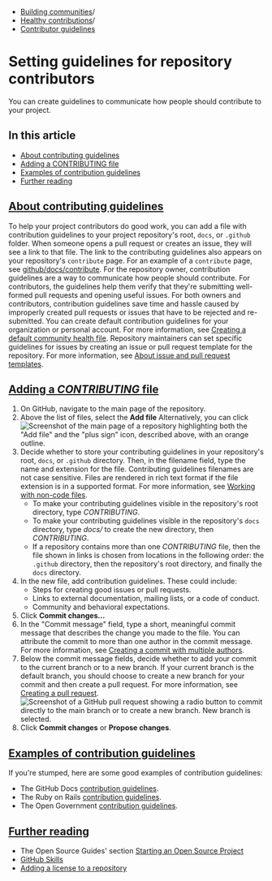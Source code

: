  * [Building communities](https://docs.github.com/en/communities "Building communities")/
  * [Healthy contributions](https://docs.github.com/en/communities/setting-up-your-project-for-healthy-contributions "Healthy contributions")/
  * [Contributor guidelines](https://docs.github.com/en/communities/setting-up-your-project-for-healthy-contributions/setting-guidelines-for-repository-contributors "Contributor guidelines")


# Setting guidelines for repository contributors
You can create guidelines to communicate how people should contribute to your project.
## In this article
  * [About contributing guidelines](https://docs.github.com/en/communities/setting-up-your-project-for-healthy-contributions/setting-guidelines-for-repository-contributors#about-contributing-guidelines)
  * [Adding a CONTRIBUTING file](https://docs.github.com/en/communities/setting-up-your-project-for-healthy-contributions/setting-guidelines-for-repository-contributors#adding-a-contributing-file)
  * [Examples of contribution guidelines](https://docs.github.com/en/communities/setting-up-your-project-for-healthy-contributions/setting-guidelines-for-repository-contributors#examples-of-contribution-guidelines)
  * [Further reading](https://docs.github.com/en/communities/setting-up-your-project-for-healthy-contributions/setting-guidelines-for-repository-contributors#further-reading)


## [About contributing guidelines](https://docs.github.com/en/communities/setting-up-your-project-for-healthy-contributions/setting-guidelines-for-repository-contributors#about-contributing-guidelines)
To help your project contributors do good work, you can add a file with contribution guidelines to your project repository's root, `docs`, or `.github` folder. When someone opens a pull request or creates an issue, they will see a link to that file. The link to the contributing guidelines also appears on your repository's `contribute` page. For an example of a `contribute` page, see [github/docs/contribute](https://github.com/github/docs/contribute).
For the repository owner, contribution guidelines are a way to communicate how people should contribute.
For contributors, the guidelines help them verify that they're submitting well-formed pull requests and opening useful issues.
For both owners and contributors, contribution guidelines save time and hassle caused by improperly created pull requests or issues that have to be rejected and re-submitted.
You can create default contribution guidelines for your organization or personal account. For more information, see [Creating a default community health file](https://docs.github.com/en/communities/setting-up-your-project-for-healthy-contributions/creating-a-default-community-health-file).
Repository maintainers can set specific guidelines for issues by creating an issue or pull request template for the repository. For more information, see [About issue and pull request templates](https://docs.github.com/en/communities/using-templates-to-encourage-useful-issues-and-pull-requests/about-issue-and-pull-request-templates).
## [Adding a _CONTRIBUTING_ file](https://docs.github.com/en/communities/setting-up-your-project-for-healthy-contributions/setting-guidelines-for-repository-contributors#adding-a-contributing-file)
  1. On GitHub, navigate to the main page of the repository.
  2. Above the list of files, select the **Add file**
Alternatively, you can click 
![Screenshot of the main page of a repository highlighting both the "Add file" and the "plus sign" icon, described above, with an orange outline.](https://docs.github.com/assets/cb-60263/images/help/repository/add-file-buttons.png)
  3. Decide whether to store your contributing guidelines in your repository's root, `docs`, or `.github` directory. Then, in the filename field, type the name and extension for the file. Contributing guidelines filenames are not case sensitive. Files are rendered in rich text format if the file extension is in a supported format. For more information, see [Working with non-code files](https://docs.github.com/en/repositories/working-with-files/using-files/working-with-non-code-files#rendering-differences-in-prose-documents).
     * To make your contributing guidelines visible in the repository's root directory, type _CONTRIBUTING_.
     * To make your contributing guidelines visible in the repository's `docs` directory, type _docs/_ to create the new directory, then _CONTRIBUTING_.
     * If a repository contains more than one _CONTRIBUTING_ file, then the file shown in links is chosen from locations in the following order: the `.github` directory, then the repository's root directory, and finally the `docs` directory.
  4. In the new file, add contribution guidelines. These could include:
     * Steps for creating good issues or pull requests.
     * Links to external documentation, mailing lists, or a code of conduct.
     * Community and behavioral expectations.
  5. Click **Commit changes...**
  6. In the "Commit message" field, type a short, meaningful commit message that describes the change you made to the file. You can attribute the commit to more than one author in the commit message. For more information, see [Creating a commit with multiple authors](https://docs.github.com/en/pull-requests/committing-changes-to-your-project/creating-and-editing-commits/creating-a-commit-with-multiple-authors).
  7. Below the commit message fields, decide whether to add your commit to the current branch or to a new branch. If your current branch is the default branch, you should choose to create a new branch for your commit and then create a pull request. For more information, see [Creating a pull request](https://docs.github.com/en/pull-requests/collaborating-with-pull-requests/proposing-changes-to-your-work-with-pull-requests/creating-a-pull-request).
![Screenshot of a GitHub pull request showing a radio button to commit directly to the main branch or to create a new branch. New branch is selected.](https://docs.github.com/assets/cb-27122/images/help/repository/choose-commit-branch.png)
  8. Click **Commit changes** or **Propose changes**.


## [Examples of contribution guidelines](https://docs.github.com/en/communities/setting-up-your-project-for-healthy-contributions/setting-guidelines-for-repository-contributors#examples-of-contribution-guidelines)
If you're stumped, here are some good examples of contribution guidelines:
  * The GitHub Docs [contribution guidelines](https://docs.github.com/en/contributing).
  * The Ruby on Rails [contribution guidelines](https://github.com/rails/rails/blob/main/CONTRIBUTING.md).
  * The Open Government [contribution guidelines](https://github.com/opengovernment/opengovernment/blob/master/CONTRIBUTING.md).


## [Further reading](https://docs.github.com/en/communities/setting-up-your-project-for-healthy-contributions/setting-guidelines-for-repository-contributors#further-reading)
  * The Open Source Guides' section [Starting an Open Source Project](https://opensource.guide/starting-a-project/)
  * [GitHub Skills](https://skills.github.com/)
  * [Adding a license to a repository](https://docs.github.com/en/communities/setting-up-your-project-for-healthy-contributions/adding-a-license-to-a-repository)



